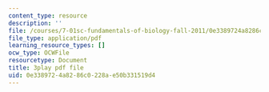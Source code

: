 ```yaml
---
content_type: resource
description: ''
file: /courses/7-01sc-fundamentals-of-biology-fall-2011/0e3389724a8286c0228ae50b331519d4_uERjKWXO4NQ.pdf
file_type: application/pdf
learning_resource_types: []
ocw_type: OCWFile
resourcetype: Document
title: 3play pdf file
uid: 0e338972-4a82-86c0-228a-e50b331519d4
---
```

